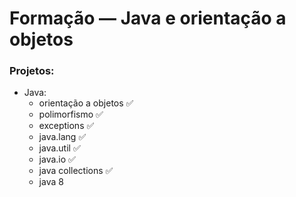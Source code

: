 # Formação — Java e orientação a objetos

### Projetos:

- Java:
  - orientação a objetos ✅
  - polimorfismo ✅
  - exceptions ✅
  - java.lang ✅
  - java.util ✅
  - java.io ✅
  - java collections ✅
  - java 8